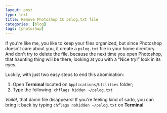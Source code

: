 ```yaml
---
layout: post
type: text
title: Remove Photoshop CC pslog.txt file
categories: [blog]
tags: [photoshop]
---
```


If you're like me, you like to keep your files organized, but since Photoshop doesn't care about you, it create a `pslog.txt` file in your home directory. And don't try to delete the file, because the next time you open Photoshop, that haunting thing will be there, looking at you with a “Nice try!” look in its eyes.

Luckily, with just two easy steps to end this abomination:

1. Open **Terminal** located on `Applications/Utilities` folder;
2. Type the following: `chflags hidden ~/pslog.txt`

<em lang="fr">Voilà!</em>, that damn file disappears! If you're feeling kind of sado, you can bring it back by typing `chflags nohidden ~/pslog.txt` on **Terminal**.